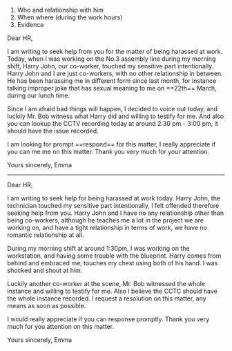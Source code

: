 1. Who and relationship with him
2. When where (during the work hours)
4. Evidence


Dear HR,

I am writing to seek help from you for the matter of being harassed at work. Today, when I was working on the No.3 assembly line during my morning shift, Harry John, our co-worker, touched my sensitive part intentionally. Harry John and I are just co-workers, with no other relationship in between. He has been harassing me in different form since last month, for instance talking improper joke that has sexual meaning to me on ==22th== March, during our lunch time. 

Since I am afraid bad things will happen, I decided to voice out today, and luckily Mr. Bob witness what Harry did and willing to testify for me. And also you can lookup the CCTV recording today at around 2:30 pm - 3:00 pm, it should have the issue recorded.

I am looking for prompt ==respond== for this matter, I really appreciate if you can me me on this matter. Thank you very much for your attention.

Yours sincerely,
Emma

---
Dear HR,

I am writing to seek help for being harassed at work today. Harry John, the technician touched my sensitive part intentionally, I felt offended therefore seeking help from you. Harry John and I have no any relationship other than being co-workers, although he teaches me a lot in the project we are working on, and have a tight relationship in terms of work, we have no romantic relationship at all.

During my morning shift at around 1:30pm, I was working on the workstation, and having some trouble with the blueprint. Harry comes from behind and embraced me, touches my chest using both of his hand. I was shocked and shout at him. 

Luckily another co-worker at the scene, Mr. Bob witnessed the whole instance and willing to testify for me. Also I believe the CCTC should have the whole instance recorded. I request a resolution on this matter, any means as soon as possible.

I would really appreciate if you can response promptly. Thank you very much for you attention on this matter.

Yours sincerely,
Emma
